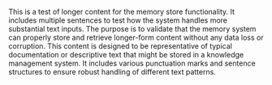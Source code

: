 This is a test of longer content for the memory store functionality. It includes multiple sentences to test how the system handles more substantial text inputs. The purpose is to validate that the memory system can properly store and retrieve longer-form content without any data loss or corruption. This content is designed to be representative of typical documentation or descriptive text that might be stored in a knowledge management system. It includes various punctuation marks and sentence structures to ensure robust handling of different text patterns.